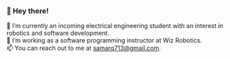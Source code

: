 ### 👋 Hey there!


🔭 I’m currently an incoming electrical engineering student with an interest in robotics and software development. <br />
🌱 I’m working as a software programming instructor at Wiz Robotics. <br />
📫 You can reach out to me at samarq713@gmail.com. <br />

